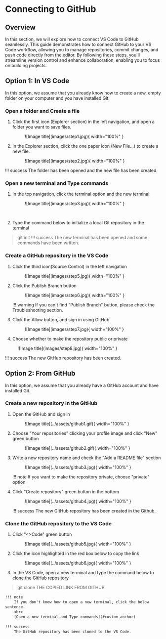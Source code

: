 # Connecting to GitHub

## Overview
In this section, we will explore how to connect VS Code to GitHub seamlessly. This guide demonstrates how to connect GitHub to your VS Code workflow, allowing you to manage repositories, commit changes, and push code directly from the editor. By following these steps, you'll streamline version control and enhance collaboration, enabling you to focus on building projects.

## Option 1: In VS Code
In this option, we assume that you already know how to create a new, empty folder on your computer and you have installed Git.
<br>

### Open a folder and Create a file
1. Click the first icon (Explorer section) in the left navigation, and open a folder you want to save files.

    <figure markdown="span">
      ![Image title](images/step1.jpg){ width="100%" }
    </figure>

2. In the Explorer section, click the one paper icon (New File...) to create a new file.

    <figure markdown="span">
      ![Image title](images/step2.jpg){ width="100%" }
    </figure>
!!! success
    The folder has been opened and the new file has been created.

<h3 id="custom-anchor">Open a new terminal and Type commands</h3>

1. In the top navigation, click the terminal option and the new terminal.

    <figure markdown="span">
      ![Image title](images/step3.jpg){ width="100%" }
    </figure><br>

2. Type the command below to initialize a local Git repository in the terminal
> git init
!!! success
    The new terminal has been opened and some commands have been written.

### Create a GitHub repository in the VS Code
1. Click the third icon(Source Control) in the left navigation

    <figure markdown="span">
      ![Image title](images/step5.jpg){ width="100%" }
    </figure>
  
2. Click the Publish Branch button

    <figure markdown="span">
      ![Image title](images/step6.jpg){ width="100%" }
    </figure>
    !!! warning
        If you can't find "Publish Branch" button, please check the Troubleshooting section.

3. Click the Allow button, and sign in using GitHub

    <figure markdown="span">
      ![Image title](images/step7.jpg){ width="100%" }
    </figure>

4. Choose whether to make the repository public or private

<figure markdown="span">
  ![Image title](images/step8.jpg){ width="100%" }
</figure>
!!! success
    The new GitHub repository has been created.

<br>

## Option 2: From GitHub
In this option, we assume that you already have a GitHub account and have installed Git.
<br>

### Create a new repository in the GitHub
1. Open the GitHub and sign in

    <figure markdown="span">
      ![Image title](../assets/github1.gif){ width="100%" }
    </figure>

2. Choose "Your repositories" clicking your profile image and click "New" green button

    <figure markdown="span">
      ![Image title](../assets/github2.gif){ width="100%" }
    </figure>

3. Write a new repository name and check the "Add a README file" section

    <figure markdown="span">
      ![Image title](../assets/github3.jpg){ width="100%" }
    </figure>
    !!! note
        If you want to make the repository private, choose "private" option

4. Click "Create repository" green button in the bottom

    <figure markdown="span">
      ![Image title](../assets/github4.jpg){ width="100%" }
    </figure>
    !!! success
        The new GitHub repository has been created in the Github.

### Clone the GitHub repository to the VS Code
1. Click "<>Code" green button

    <figure markdown="span">
      ![Image title](../assets/github5.jpg){ width="100%" }
    </figure>

2. Click the icon highlighted in the red box below to copy the link

    <figure markdown="span">
      ![Image title](../assets/github6.jpg){ width="100%" }
    </figure>

3. In the VS Code, open a new terminal and type the command below to clone the GitHub repository
> git clone THE COPIED LINK FROM GITHUB

    !!! note
        If you don't know how to open a new terminal, click the below sentence.
        <br>
        [Open a new terminal and Type commands](#custom-anchor)

    !!! success
        The GitHub repository has been cloned to the VS Code.
